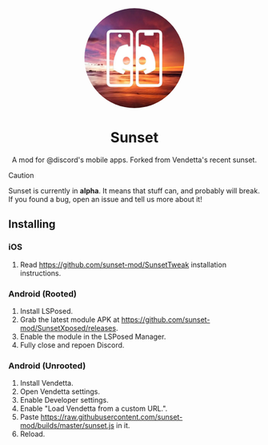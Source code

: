 <div align="center">

  <img src="images/icon.png" alt="Sunset logo" width="200px" style="border-radius: 50%" />
  
  # Sunset

  A mod for @discord's mobile apps. Forked from Vendetta's recent sunset.

</div>

> [!CAUTION]
> Sunset is currently in **alpha**. It means that stuff can, and probably will break. If you found a bug, open an issue and tell us more about it!

## Installing 

### iOS
1. Read https://github.com/sunset-mod/SunsetTweak installation instructions.

### Android (Rooted)
1. Install LSPosed.
2. Grab the latest module APK at https://github.com/sunset-mod/SunsetXposed/releases.
3. Enable the module in the LSPosed Manager.
4. Fully close and repoen Discord.

### Android (Unrooted)
1. Install Vendetta.
2. Open Vendetta settings.
3. Enable Developer settings.
4. Enable "Load Vendetta from a custom URL.".
5. Paste https://raw.githubusercontent.com/sunset-mod/builds/master/sunset.js in it.
6. Reload.
